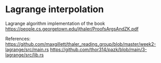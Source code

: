 # Lagrange interpolation

Lagrange algorithm implementation of the book https://people.cs.georgetown.edu/jthaler/ProofsArgsAndZK.pdf    

References: 
https://github.com/maxgillett/thaler_reading_group/blob/master/week2-lagrange/src/main.rs
https://github.com/thor314/pazk/blob/main/3-lagrange/src/lib.rs
